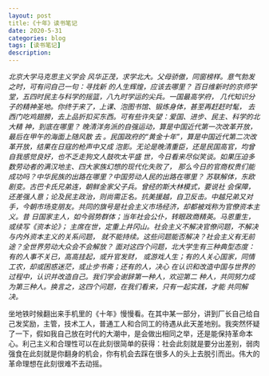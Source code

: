 ```yaml
---
layout: post
title:《十年》读书笔记
date: 2020-5-31
categories: blog
tags: [读书笔记]
description: 
---
```


*北京大学马克思主义学会
风华正茂，求学北大。父母骄傲，同窗榜样。意气勃发之时，可有问自己一句：寻找新
的人生辉煌，应该去哪里？
百日维新时的京师学堂，五四时民主与科学的摇篮，八九时学运的尖兵。一国最高学府，
几代知识分子的精神圣地。你终于来了，上课、泡图书馆、锻炼身体，甚至再赶赶时髦，
去西门吃鸡翅膀，去上品折扣买东西。可有些许失望：爱国、进步、民主、科学的北大精
神，到底在哪里？
晚清洋务派的自强运动，算是中国近代第一次改革开放，最后在甲午的海面上随风散
去 。民国政府的“黄金十年”，算是中国近代第二次改革开放，结果在日寇的枪声中又成
泡影。无论是晚清重臣，还是民国高官，均曾自我感觉良好，也不乏走狗文人鼓吹太平盛
世，今日看来尽似笑谈。如果压迫多数劳动者的满汉地主、四大家族幻想的现代化失败了，
那么今日的官商权贵们能成功吗？中华民族的出路在哪里？中国劳动人民的出路在哪里？
苏联解体，东欧剧变。古巴卡氏兄弟连，朝鲜金家父子兵。曾经的斯大林模式，要说社
会保障，还差强人意；论及民主政治，则尚需正名。抗美援越，自卫反击。中越兄弟又对
手，今朝市场变朋友。共同的旗号是社会主义市场经济，却都被戏称为官僚资本主义。昔
日国家主人，如今弱势群体；当年社会公仆，转眼政商精英。马恩重生，或续写《资本论》；
主席在世，定重上井冈山。社会主义不解决官僚问题，不解决与内外资本主义的关系问题，
就不能持续。这些问题能否解决？社会主义有无前途？全世界劳动大众会不会解放？
面对这四个问题，北大学生有三种典型态度：有的人事不关已，高高挂起，或升官发财，
或游戏人生；有的人关心国家，同情工农，却或困惑迷茫，或止步书斋；还有的人，决心
在认识和改造中国与世界的过程中，认识并改造自己。我们学会谢辞第一种人，欢迎第二
种人，共同努力成为第三种人。换言之，这四个问题，在我们看来，只有一起实践，才能
共同解决。*

坐地铁时候翻出来手机里的《十年》慢慢看。在其中某一部分，讲到厂长自己给自己发奖励，主管，技术工人，普通工人和合同工的待遇从此天差地别。我突然怀疑了一下，假如我自己放在时代的大潮中，是会做出相同之举，还是能保持革命本心。利己主义和合理性可以在此刻很简单的获得：社会此刻就是要分出差别，弱肉强食在此刻就是你翻身的机会，你有机会去踩在很多人的头上去脱引而出。伟大的革命理想在此刻很难不去动摇。












